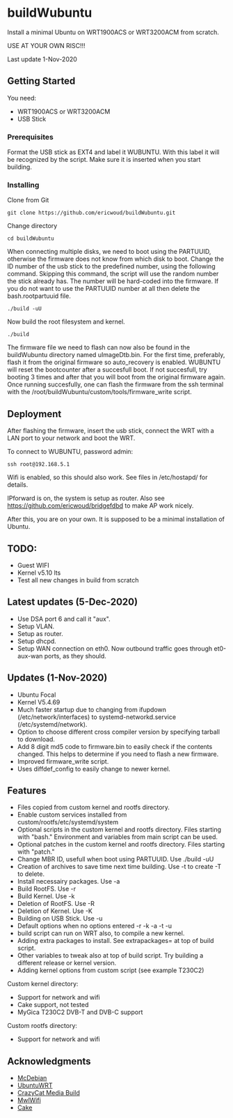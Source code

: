 # buildWubuntu

Install a minimal Ubuntu on WRT1900ACS or WRT3200ACM from scratch. 

USE AT YOUR OWN RISC!!!

Last update 1-Nov-2020

## Getting Started

You need:

  - WRT1900ACS or WRT3200ACM
  - USB Stick

### Prerequisites

Format the USB stick as EXT4 and label it WUBUNTU. With this label it will be recognized by the script. Make sure it is inserted when you start building.

### Installing


Clone from Git

```
git clone https://github.com/ericwoud/buildWubuntu.git
```

Change directory

```
cd buildWubuntu
```

When connecting multiple disks, we need to boot using the PARTUUID, otherwise the firmware does not know from which disk to boot. Change the ID number of the usb stick to the predefined number, using the following command. Skipping this command, the script will use the random number the stick already has. The number will be hard-coded into the firmware. If you do not want to use the PARTUUID number at all then delete the bash.rootpartuuid file.

```
./build -uU
```

Now build the root filesystem and kernel.

```
./build
```

The firmware file we need to flash can now also be found in the buildWubuntu directory named uImageDtb.bin. For the first time, preferably, flash it from the original firmware so auto_recovery is enabled. WUBUNTU will reset the bootcounter after a succesfull boot. If not succesfull, try booting 3 times and after that you will boot from the original firmware again.
Once running succesfully, one can flash the firmware from the ssh terminal with the /root/buildWubuntu/custom/tools/firmware_write script.


## Deployment

After flashing the firmware, insert the usb stick, connect the WRT with a LAN port to your network and boot the WRT.

To connect to WUBUNTU, password admin:

```
ssh root@192.168.5.1
```

Wifi is enabled, so this should also work. See files in /etc/hostapd/ for details.

IPforward is on, the system is setup as router. Also see https://github.com/ericwoud/bridgefdbd to make AP work nicely.

After this, you are on your own. It is supposed to be a minimal installation of Ubuntu.


## TODO:

* Guest WIFI
* Kernel v5.10 lts
* Test all new changes in build from scratch


## Latest updates (5-Dec-2020)

* Use DSA port 6 and call it "aux".
* Setup VLAN.
* Setup as router.
* Setup dhcpd.
* Setup WAN connection on eth0. Now outbound traffic goes through et0-aux-wan ports, as they should.


## Updates (1-Nov-2020)

* Ubuntu Focal
* Kernel V5.4.69
* Much faster startup due to changing from ifupdown (/etc/network/interfaces)
  to systemd-networkd.service (/etc/systemd/network).
* Option to choose different cross compiler version by specifying tarball to download.
* Add 8 digit md5 code to firmware.bin to easily check if the contents changed. 
  This helps to determine if you need to flash a new firmware.
* Improved firmware_write script.
* Uses diffdef_config to easily change to newer kernel.


## Features

* Files copied from custom kernel and rootfs directory.
* Enable custom services installed from custom/rootfs/etc/systemd/system
* Optional scripts in the custom kernel and rootfs directory. Files starting with "bash." 
  Environment and variables from main script can be used.
* Optional patches in the custom kernel and rootfs directory. Files starting with "patch."
* Change MBR ID, usefull when boot using PARTUUID. Use ./build -uU
* Creation of archives to save time next time building. Use -t to create -T to delete.
* Install necessairy packages. Use -a
* Build RootFS. Use -r
* Build Kernel. Use -k
* Deletion of RootFS. Use -R
* Deletion of Kernel. Use -K
* Building on USB Stick. Use -u
* Default options when no options entered -r -k -a -t -u
* build script can run on WRT also, to compile a new kernel.
* Adding extra packages to install. See extrapackages= at top of build script.
* Other variables to tweak also at top of build script. Try building a different release or kernel version.
* Adding kernel options from custom script (see example T230C2)

Custom kernel directory:

* Support for network and wifi
* Cake support, not tested
* MyGica T230C2 DVB-T and DVB-C support

Custom rootfs directory:

* Support for network and wifi


## Acknowledgments

* [McDebian](https://github.com/Chadster766/McDebian)
* [UbuntuWRT](https://github.com/cilix-lab/ubuntu-wrt)
* [CrazyCat Media Build](https://github.com/crazycat69/linux_media)
* [MwlWifi](https://github.com/kaloz/mwlwifi)
* [Cake](https://github.com/dtaht/sch_cake)



